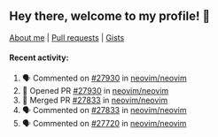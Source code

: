 ## Hey there, welcome to my profile! 👋

[About me](https://seandewar.github.io/)
 | [Pull requests](https://github.com/search?p=1&q=author%3Aseandewar+is%3Apr)
 | [Gists](https://gist.github.com/seandewar)

#### Recent activity:

<!--START_SECTION:activity-->
1. 🗣 Commented on [#27930](https://github.com/neovim/neovim/pull/27930#issuecomment-2006996795) in [neovim/neovim](https://github.com/neovim/neovim)
2. 💪 Opened PR [#27930](https://github.com/neovim/neovim/pull/27930) in [neovim/neovim](https://github.com/neovim/neovim)
3. 🎉 Merged PR [#27833](https://github.com/neovim/neovim/pull/27833) in [neovim/neovim](https://github.com/neovim/neovim)
4. 🗣 Commented on [#27833](https://github.com/neovim/neovim/pull/27833#issuecomment-2003631822) in [neovim/neovim](https://github.com/neovim/neovim)
5. 🗣 Commented on [#27720](https://github.com/neovim/neovim/issues/27720#issuecomment-1997146403) in [neovim/neovim](https://github.com/neovim/neovim)
<!--END_SECTION:activity-->
